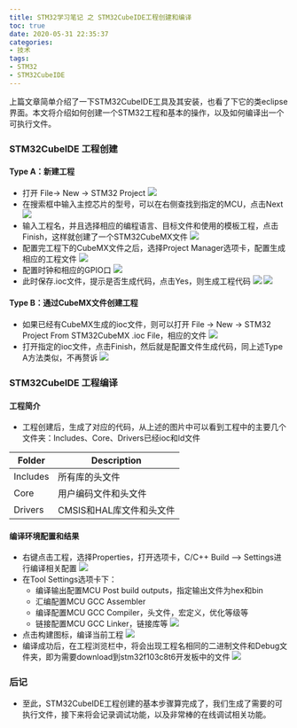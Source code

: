 ```yaml
---
title: STM32学习笔记 之 STM32CubeIDE工程创建和编译
toc: true
date: 2020-05-31 22:35:37
categories:
- 技术
tags:
- STM32
- STM32CubeIDE
---
```


上篇文章简单介绍了一下STM32CubeIDE工具及其安装，也看了下它的类eclipse界面。本文将介绍如何创建一个STM32工程和基本的操作，以及如何编译出一个可执行文件。

<!--more-->

### STM32CubeIDE 工程创建
#### Type A：新建工程
* 打开 File-> New -> STM32 Project 
  ![](https://cdn.jsdelivr.net/gh/hello-gcc/blog_pic_bed/imgstm32cubeide_build_00.png)
* 在搜索框中输入主控芯片的型号，可以在右侧查找到指定的MCU，点击Next
  ![](https://cdn.jsdelivr.net/gh/hello-gcc/blog_pic_bed/imgstm32cubeide_build_01.png)
* 输入工程名，并且选择相应的编程语言、目标文件和使用的模板工程，点击Finish，这样就创建了一个STM32CubeMX文件
  ![](https://cdn.jsdelivr.net/gh/hello-gcc/blog_pic_bed/imgstm32cubeide_build_02.png)
* 配置完工程下的CubeMX文件之后，选择Project Manager选项卡，配置生成相应的工程文件
  ![](https://cdn.jsdelivr.net/gh/hello-gcc/blog_pic_bed/imgstm32cubeide_build_03.png)
* 配置时钟和相应的GPIO口
  ![](https://cdn.jsdelivr.net/gh/hello-gcc/blog_pic_bed/stm32cubeide_build_04.png)
* 此时保存.ioc文件，提示是否生成代码，点击Yes，则生成工程代码
  ![](https://cdn.jsdelivr.net/gh/hello-gcc/blog_pic_bed/stm32cubeide_build_05.png)
  ![](https://cdn.jsdelivr.net/gh/hello-gcc/blog_pic_bed/stm32cubeide_build_06.png)

#### Type B：通过CubeMX文件创建工程
* 如果已经有CubeMX生成的ioc文件，则可以打开 File -> New -> STM32 Project From STM32CubeMX .ioc File，相应的文件
  ![](https://cdn.jsdelivr.net/gh/hello-gcc/blog_pic_bed/stm32cubeide_build_07.png)
* 打开指定的ioc文件，点击Finish，然后就是配置文件生成代码，同上述Type A方法类似，不再赘诉
 ![](https://cdn.jsdelivr.net/gh/hello-gcc/blog_pic_bed/stm32cubeide_build_08.png)

### STM32CubeIDE 工程编译
#### 工程简介
* 工程创建后，生成了对应的代码，从上述的图片中可以看到工程中的主要几个文件夹：Includes、Core、Drivers已经ioc和ld文件

|  Folder | Description |
| --- | --- |
| Includes |  所有库的头文件 |
| Core     |  用户编码文件和头文件 |
| Drivers  |  CMSIS和HAL库文件和头文件 |


#### 编译环境配置和结果
* 右键点击工程，选择Properties，打开选项卡，C/C++ Build --> Settings进行编译相关配置
  ![](https://cdn.jsdelivr.net/gh/hello-gcc/blog_pic_bed/stm32cubeide_build_09.png)
* 在Tool Settings选项卡下：
  * 编译输出配置MCU Post build outputs，指定输出文件为hex和bin
  * 汇编配置MCU GCC Assembler
  * 编译配置MCU GCC Compiler，头文件，宏定义，优化等级等
  * 链接配置MCU GCC Linker，链接库等
    ![](https://cdn.jsdelivr.net/gh/hello-gcc/blog_pic_bed/stm32cubeide_build_10.png)
* 点击构建图标，编译当前工程
  ![](https://cdn.jsdelivr.net/gh/hello-gcc/blog_pic_bed/stm32cubeide_build_11.png)
* 编译成功后，在工程浏览栏中，将会出现工程名相同的二进制文件和Debug文件夹，即为需要download到stm32f103c8t6开发板中的文件
  ![](https://cdn.jsdelivr.net/gh/hello-gcc/blog_pic_bed/stm32cubeide_build_12.png)

### 后记
* 至此，STM32CubeIDE工程创建的基本步骤算完成了，我们生成了需要的可执行文件，接下来将会记录调试功能，以及非常棒的在线调试相关功能。